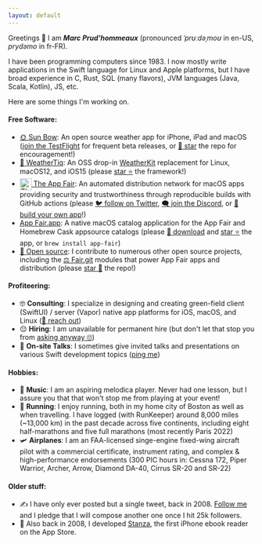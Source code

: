 ```yaml
---
layout: default
---
```


Greetings 🖖 I am ***Marc Prud'hommeaux*** (pronounced *ˈprʊːdəˌmoʊ* in en-US, *prydəmo* in fr-FR)<!-- and Miss Jackson if you're nasty -->.

I have been programming computers since 1983. <!-- O.G. --> I now mostly write applications in the Swift language for Linux and Apple platforms, but I have broad experience in C, Rust, SQL (many flavors), JVM languages (Java, Scala, Kotlin), JS, etc. <!-- and All. That. Jazz. -->

Here are some things I'm working on.

#### Free Software: <!-- Virtue time! -->

* [🌞 Sun Bow](https://github.com/Sun-Bow): An open source weather app for iPhone, iPad and macOS ([join the TestFlight](https://testflight.apple.com/join/0dqMR6uN) for frequent beta releases, or [🥰 star](https://github.com/Sun-Bow/App) the repo for encouragement!)
* [🌈 WeatherTiq](https://github.com/tiqtiq/WeatherTiq): An OSS drop-in [WeatherKit](https://developer.apple.com/documentation/weatherkit) replacement for Linux, macOS12, and iOS15 (please [star ⭐](https://github.com/tiqtiq/WeatherTiq) the framework!)
* [<img alt="The App Fair icon" align="center" style="width: 24px;" src="https://appfair.net/appfair-icon.svg" /> The App Fair](https://appfair.net): An automated distribution network for macOS apps providing security and trustworthiness through reproducible builds with GitHub actions (please [🐦 follow on Twitter](https://twitter.com/theappfair), [🗨️  join the Discord](http://discord.gg/R4bFP8qpw7), or [💫 build your own app](https://appfair.net/#quick-start)!)
* [   App Fair.app](https://appfair.app): A native macOS catalog application for the App Fair and Homebrew Cask appsource catalogs (please [💎 download](https://github.com/App-Fair/App/releases/latest/download/App-Fair-macOS.zip) and [star ⭐](https://github.com/App-Fair/App) the app, or `brew install app-fair`)
* [💝 Open source](https://github.com/marcprux): I contribute to numerous other open source projects, including the [⚖️ Fair.git](https://github.com/fair-ground/Fair/) modules that power App Fair apps and distribution (please [star 🤩](https://github.com/fair-ground/Fair) the repo!)

#### Profiteering: <!-- Oh man, I am wicked broke! -->

 * 🤓 **Consulting**: I specialize in designing and creating green-field client (SwiftUI) / server (Vapor) native app platforms for iOS, macOS, and Linux ([🤙 reach out](mailto:marc@prux.org)) <!-- Seriously, like you'll have a beta in a week or two. -->
 * 😔 **Hiring**: I am unavailable for permanent hire (but don't let that stop you from [asking anyway 🙄](https://www.linkedin.com/in/marcprux/)) <!-- If we must. -->
 * 🧐 **On-site Talks**: I sometimes give invited talks and presentations on various Swift development topics ([ping me](https://signal.me/#u/marcprux)) <!-- Send me some jucy tidbits! -->

#### Hobbies:

* 🎹 **Music**: I am an aspiring melodica player. Never had one lesson, but I assure you that that won't stop me from playing at your event! <!-- and ruining it -->
* 🏃 **Running**: I enjoy running, both in my home city of Boston as well as when travelling. I have logged (with RunKeeper) around 8,000 miles (~13,000 km) in the past decade across five continents, including eight half-marathons and five full marathons (most recently Paris 2022) <!-- This signals that I am healthy. -->
* 🛩️ **Airplanes**: I am an FAA-licensed singe-engine fixed-wing aircraft pilot with a commercial certificate, instrument rating, and complex & high-performance endorsements (300 PIC hours in: Cessna 172, Piper Warrior, Archer, Arrow, Diamond DA-40, Cirrus SR-20 and SR-22) <!-- Trustworthiness and attention to detail! -->

#### Older stuff:

* ✍️ I have only ever posted but a single tweet, back in 2008. [Follow me](https://twitter.com/marcprux) and I pledge that I will compose another one once I hit 25k followers. <!-- Last time I checked, I had 46 followers. -->
* 📖 Also back in 2008, I developed [Stanza](https://web.archive.org/web/20111206101048/http://www.lexcycle.com/), the first iPhone ebook reader on the App Store. <!-- I'll tell that story someday. -->



